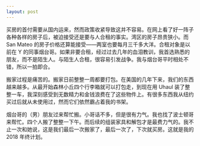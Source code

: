 ```yaml
---
layout: post
---
```


买房的首付需要从国内运来，然而政策收紧导致这并不容易。在网上看了好一阵子各种各样的房子后，被迫接受还是要与人合租的事实。湾区的房子昂贵狭小。而 San Mateo 的房子价格还算能接受——两室也要每月三千多大洋。合租对象是以前在 Y 的同事烟台哥。如果非要合租，经过过去几年的血泪教训，我首选熟悉的朋友，而不是陌生人。与陌生人合租，很容易引发战争。我与烟台哥平时相处不错，所以一拍即合。

搬家过程是痛苦的。搬家日前整整一周都要打包。在美国的几年下来，我们的东西越来越多。从最开始森林小丘四个行李箱就可以打包走，到现在用 Uhaul 装了整整一车，我深刻感受到无数精力和金钱浪费在了这些物件上。有很多东西我从纽约买过后就从未使用过，然而它们依然霸占着我的书架。

烟台哥的（男）朋友过来帮忙搬。小哥话不多，但是很有力气。我也找了波士顿哥来帮忙。四个人搬了整整一下午。而后续的组装家具和解包才是最费力气的。我不止一次和她说，这是我们最后一次搬家了，最后一次了，下次就买房。这就是我的 2018 年终计划。
